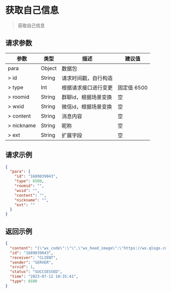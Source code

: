 # 获取自己信息

> 获取自己信息

## 请求参数

| 参数         | 类型      | 描述           | 建议值      |
|------------|---------|--------------|----------|
| para	      | Object  | 数据包          |          |
| > id       | 	String | 	请求时间戳，自行构造  |          |
| > type     | 	Int    | 	根据请求接口进行变更  | 固定值 6500 |
| > roomid   | 	String | 	群聊id，根据场景变换 | 空        |
| > wxid     | 	String | 	微信id，根据场景变换 | 空        |
| > content  | 	String | 	消息内容        | 空        |
| > nickname | 	String | 	昵称          | 空        |
| > ext      | 	String | 	扩展字段        | 空        |

## 请求示例

```json
{
  "para": {
    "id": "1689039043",
    "type": 6500,
    "roomid": "",
    "wxid": "",
    "content": "",
    "nickname": "",
    "ext": ""
  }
}
```

## 返回示例

```json
{
  "content": "{\"wx_code\":\"\",\"wx_head_image\":\"https://wx.qlogo.cn\",\"wx_id\":\"wxid_1\",\"wx_name\":\"机器人昵称\"}",
  "id": "1689039043",
  "receiver": "CLIENT",
  "sender": "SERVER",
  "srvid": 1,
  "status": "SUCCSESSED",
  "time": "2023-07-12 10:35:41",
  "type": 6500
}
```
